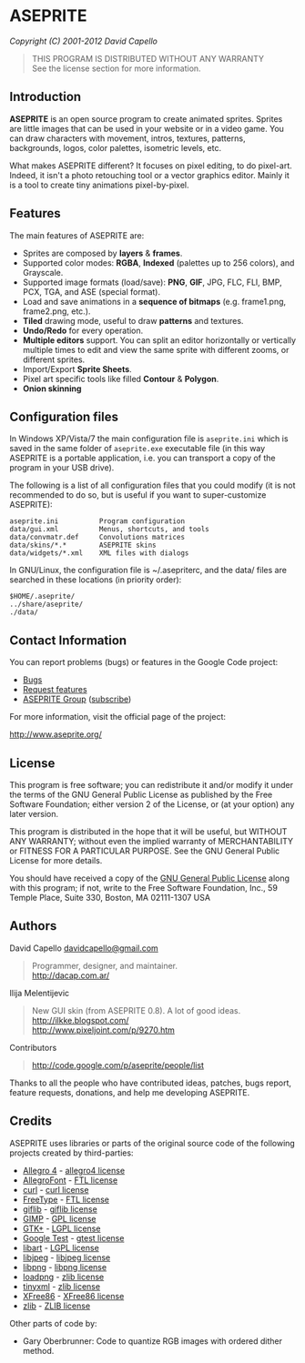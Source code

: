 # ASEPRITE
*Copyright (C) 2001-2012 David Capello*

> THIS PROGRAM IS DISTRIBUTED WITHOUT ANY WARRANTY<br/>
> See the license section for more information.

## Introduction

**ASEPRITE** is an open source program to create animated
sprites. Sprites are little images that can be used in your website or
in a video game. You can draw characters with movement, intros,
textures, patterns, backgrounds, logos, color palettes, isometric
levels, etc.

What makes ASEPRITE different? It focuses on pixel editing, to do
pixel-art. Indeed, it isn't a photo retouching tool or a vector
graphics editor. Mainly it is a tool to create tiny animations
pixel-by-pixel.

## Features

The main features of ASEPRITE are:

* Sprites are composed by **layers** &amp; **frames**.
* Supported color modes: **RGBA**, **Indexed** (palettes up to 256
  colors), and Grayscale.
* Supported image formats (load/save): **PNG**, **GIF**, JPG, FLC,
  FLI, BMP, PCX, TGA, and ASE (special format).
* Load and save animations in a **sequence of bitmaps**
  (e.g. frame1.png, frame2.png, etc.).
* **Tiled** drawing mode, useful to draw **patterns** and textures.
* **Undo/Redo** for every operation.
* **Multiple editors** support. You can split an editor horizontally
  or vertically multiple times to edit and view the same sprite with
  different zooms, or different sprites.
* Import/Export **Sprite Sheets**.
* Pixel art specific tools like filled **Contour** &amp; **Polygon**.
* **Onion skinning**

## Configuration files

In Windows XP/Vista/7 the main configuration file is `aseprite.ini`
which is saved in the same folder of `aseprite.exe` executable file
(in this way ASEPRITE is a portable application, i.e. you can
transport a copy of the program in your USB drive).

The following is a list of all configuration files that you could
modify (it is not recommended to do so, but is useful if you want to
super-customize ASEPRITE):

    aseprite.ini          Program configuration
    data/gui.xml          Menus, shortcuts, and tools
    data/convmatr.def     Convolutions matrices
    data/skins/*.*        ASEPRITE skins
    data/widgets/*.xml    XML files with dialogs

In GNU/Linux, the configuration file is ~/.asepriterc, and the data/
files are searched in these locations (in priority order):

    $HOME/.aseprite/
    ../share/aseprite/
    ./data/

## Contact Information

You can report problems (bugs) or features in the Google Code project:

* [Bugs](http://code.google.com/p/aseprite/issues/entry)
* [Request features](http://code.google.com/p/aseprite/issues/entry?template=New%20feature)
* [ASEPRITE Group](http://groups.google.com/group/aseprite-discuss) ([subscribe](mailto:aseprite-discuss+subscribe@googlegroups.com))

For more information, visit the official page of the project:

   http://www.aseprite.org/

## License

This program is free software; you can redistribute it and/or modify
it under the terms of the GNU General Public License as published by
the Free Software Foundation; either version 2 of the License, or
(at your option) any later version.

This program is distributed in the hope that it will be useful, but
WITHOUT ANY WARRANTY; without even the implied warranty of
MERCHANTABILITY or FITNESS FOR A PARTICULAR PURPOSE.  See the GNU
General Public License for more details.

You should have received a copy of the [GNU General Public License](docs/licenses/GPL.txt)
along with this program; if not, write to the Free Software
Foundation, Inc., 59 Temple Place, Suite 330, Boston, MA 02111-1307
USA

## Authors

David Capello [davidcapello@gmail.com](mailto:davidcapello@gmail.com)
> Programmer, designer, and maintainer. <br />
  http://dacap.com.ar/

Ilija Melentijevic
> New GUI skin (from ASEPRITE 0.8). A lot of good ideas. <br />
  http://ilkke.blogspot.com/ <br />
  http://www.pixeljoint.com/p/9270.htm

Contributors
> http://code.google.com/p/aseprite/people/list

Thanks to all the people who have contributed ideas, patches, bugs
report, feature requests, donations, and help me developing ASEPRITE.

## Credits

ASEPRITE uses libraries or parts of the original source code
of the following projects created by third-parties:

* [Allegro 4](http://alleg.sourceforge.net/) - [allegro4 license](docs/licenses/allegro4-LICENSE.txt)
* [AllegroFont](http://chernsha.sitesled.com/)  - [FTL license](docs/licenses/FTL.txt)
* [curl](http://curl.haxx.se/) - [curl license](docs/licenses/curl-LICENSE.txt)
* [FreeType](http://www.freetype.org/) - [FTL license](docs/licenses/FTL.txt)
* [giflib](http://sourceforge.net/projects/giflib/) - [giflib license](docs/licenses/giflib-LICENSE.txt)
* [GIMP](http://www.gimp.org/) - [GPL license](docs/licenses/GPL.txt)
* [GTK+](http://www.gtk.org/) - [LGPL license](docs/licenses/LGPL-2.1.txt)
* [Google Test](http://code.google.com/p/googletest/) - [gtest license](docs/licenses/gtest-LICENSE.txt)
* [libart](http://www.levien.com/libart/) - [LGPL license](docs/licenses/LGPL-2.0.txt)
* [libjpeg](http://www.ijg.org/) - [libjpeg license](docs/licenses/libjpeg-LICENSE.txt)
* [libpng](http://www.libpng.org/pub/png/) - [libpng license](docs/licenses/libpng-LICENSE.txt)
* [loadpng](http://tjaden.strangesoft.net/loadpng/) - [zlib license](docs/licenses/ZLIB.txt)
* [tinyxml](http://www.sourceforge.net/projects/tinyxml) - [zlib license](docs/licenses/ZLIB.txt)
* [XFree86](http://www.x.org/) - [XFree86 license](docs/licenses/XFree86-LICENSE.txt)
* [zlib](http://www.gzip.org/zlib/) - [ZLIB license](docs/licenses/ZLIB.txt)

Other parts of code by:

* Gary Oberbrunner: Code to quantize RGB images with ordered dither method.
